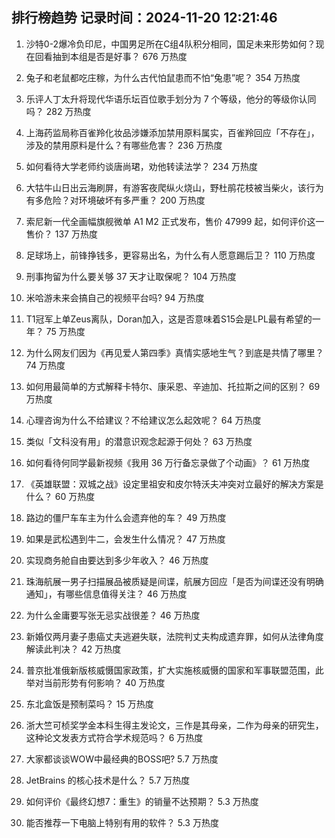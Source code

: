 
## 排行榜趋势 记录时间：2024-11-20 12:21:46
  
  1. 沙特0-2爆冷负印尼，中国男足所在C组4队积分相同，国足未来形势如何？现在回看抽到本组是否是好事？ 676 万热度
    
  2. 兔子和老鼠都吃庄稼，为什么古代怕鼠患而不怕“兔患”呢？ 354 万热度
    
  3. 乐评人丁太升将现代华语乐坛百位歌手划分为 7 个等级，他分的等级你认同吗？ 282 万热度
    
  4. 上海药监局称百雀羚化妆品涉嫌添加禁用原料属实，百雀羚回应「不存在」，涉及的禁用原料是什么？有哪些危害？ 236 万热度
    
  5. 如何看待大学老师约谈唐尚珺，劝他转读法学？ 234 万热度
    
  6. 大牯牛山日出云海刷屏，有游客夜爬纵火烧山，野杜鹃花枝被当柴火，该行为有多危险？对环境破坏有多严重？ 200 万热度
    
  7. 索尼新一代全画幅旗舰微单 A1 M2 正式发布，售价 47999 起，如何评价这一售价？ 137 万热度
    
  8. 足球场上，前锋挣钱多，更容易出名，为什么有人愿意踢后卫？ 110 万热度
    
  9. 刑事拘留为什么要关够 37 天才让取保呢？ 104 万热度
    
  10. 米哈游未来会搞自己的视频平台吗? 94 万热度
    
  11. T1冠军上单Zeus离队，Doran加入，这是否意味着S15会是LPL最有希望的一年？ 75 万热度
    
  12. 为什么网友们因为《再见爱人第四季》真情实感地生气？到底是共情了哪里？ 74 万热度
    
  13. 如何用最简单的方式解释卡特尔、康采恩、辛迪加、托拉斯之间的区别？ 69 万热度
    
  14. 心理咨询为什么不给建议？不给建议怎么起效呢？ 64 万热度
    
  15. 类似「文科没有用」的潜意识观念起源于何处？ 63 万热度
    
  16. 如何看待何同学最新视频《我用 36 万行备忘录做了个动画》？ 61 万热度
    
  17. 《英雄联盟：双城之战》设定里祖安和皮尔特沃夫冲突对立最好的解决方案是什么？ 60 万热度
    
  18. 路边的僵尸车车主为什么会遗弃他的车？ 49 万热度
    
  19. 如果是武松遇到牛二，会发生什么情况？ 47 万热度
    
  20. 实现商务舱自由要达到多少年收入？ 46 万热度
    
  21. 珠海航展一男子扫描展品被质疑是间谍，航展方回应「是否为间谍还没有明确通知」，有哪些信息值得关注？ 46 万热度
    
  22. 为什么金庸要写张无忌实战很差？ 46 万热度
    
  23. 新婚仅两月妻子患癌丈夫逃避失联，法院判丈夫构成遗弃罪，如何从法律角度解读此判决？ 42 万热度
    
  24. 普京批准俄新版核威慑国家政策，扩大实施核威慑的国家和军事联盟范围，此举对当前形势有何影响？ 40 万热度
    
  25. 东北盒饭是预制菜吗？ 15 万热度
    
  26. 浙大竺可桢奖学金本科生得主发论文，三作是其母亲，二作为母亲的研究生，这种论文发表方式符合学术规范吗？ 6 万热度
    
  27. 大家都谈谈WOW中最经典的BOSS吧? 5.7 万热度
    
  28. JetBrains 的核心技术是什么？ 5.7 万热度
    
  29. 如何评价《最终幻想7：重生》的销量不达预期？ 5.3 万热度
    
  30. 能否推荐一下电脑上特别有用的软件？ 5.3 万热度
    
